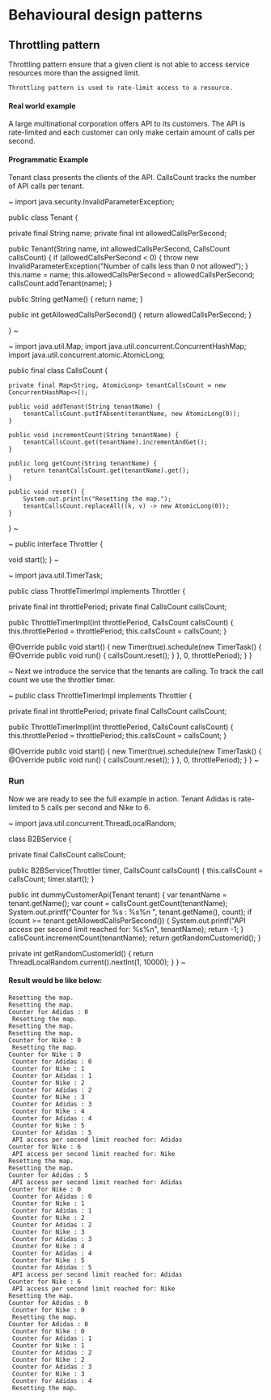 # Behavioural design patterns
## Throttling pattern


Throttling pattern ensure that a given client is not able to access service resources more than the assigned limit.


```
Throttling pattern is used to rate-limit access to a resource.
```

#### Real world example

A large multinational corporation offers API to its customers. The API is rate-limited and each customer can only make certain amount of calls per second.


#### Programmatic Example

Tenant class presents the clients of the API. CallsCount tracks the number of API calls per tenant.


~
import java.security.InvalidParameterException;

public class Tenant {

  private final String name;
  private final int allowedCallsPerSecond;

  public Tenant(String name, int allowedCallsPerSecond, CallsCount callsCount) {
    if (allowedCallsPerSecond < 0) {
      throw new InvalidParameterException("Number of calls less than 0 not allowed");
    }
    this.name = name;
    this.allowedCallsPerSecond = allowedCallsPerSecond;
    callsCount.addTenant(name);
  }

  public String getName() {
    return name;
  }

  public int getAllowedCallsPerSecond() {
    return allowedCallsPerSecond;
  }
  
}
~


~
import java.util.Map;
import java.util.concurrent.ConcurrentHashMap;
import java.util.concurrent.atomic.AtomicLong;

public final class CallsCount {

    private final Map<String, AtomicLong> tenantCallsCount = new ConcurrentHashMap<>();

    public void addTenant(String tenantName) {
        tenantCallsCount.putIfAbsent(tenantName, new AtomicLong(0));
    }

    public void incrementCount(String tenantName) {
        tenantCallsCount.get(tenantName).incrementAndGet();
    }

    public long getCount(String tenantName) {
        return tenantCallsCount.get(tenantName).get();
    }

    public void reset() {
        System.out.println("Resetting the map.");
        tenantCallsCount.replaceAll((k, v) -> new AtomicLong(0));
    }
}
~

~
public interface Throttler {

  void start();
}
~


~
import java.util.TimerTask;

public class ThrottleTimerImpl implements Throttler {

  private final int throttlePeriod;
  private final CallsCount callsCount;

  public ThrottleTimerImpl(int throttlePeriod, CallsCount callsCount) {
    this.throttlePeriod = throttlePeriod;
    this.callsCount = callsCount;
  }

  @Override
  public void start() {
    new Timer(true).schedule(new TimerTask() {
      @Override
      public void run() {
        callsCount.reset();
      }
    }, 0, throttlePeriod);
  }
}

~
Next we introduce the service that the tenants are calling. To track the call count we use the throttler timer.

~
public class ThrottleTimerImpl implements Throttler {

  private final int throttlePeriod;
  private final CallsCount callsCount;

  public ThrottleTimerImpl(int throttlePeriod, CallsCount callsCount) {
    this.throttlePeriod = throttlePeriod;
    this.callsCount = callsCount;
  }

  @Override
  public void start() {
    new Timer(true).schedule(new TimerTask() {
      @Override
      public void run() {
        callsCount.reset();
      }
    }, 0, throttlePeriod);
  }
}
~


### Run

Now we are ready to see the full example in action. Tenant Adidas is rate-limited to 5 calls per second and Nike to 6.


~
import java.util.concurrent.ThreadLocalRandom;

class B2BService {

  private final CallsCount callsCount;

  public B2BService(Throttler timer, CallsCount callsCount) {
    this.callsCount = callsCount;
    timer.start();
  }

  public int dummyCustomerApi(Tenant tenant) {
    var tenantName = tenant.getName();
    var count = callsCount.getCount(tenantName);
    System.out.printf("Counter for %s : %s%n ", tenant.getName(), count);
    if (count >= tenant.getAllowedCallsPerSecond()) {
      System.out.printf("API access per second limit reached for: %s%n", tenantName);
      return -1;
    }
    callsCount.incrementCount(tenantName);
    return getRandomCustomerId();
  }

  private int getRandomCustomerId() {
    return ThreadLocalRandom.current().nextInt(1, 10000);
  }
}
~

#### Result would be like below:


```
Resetting the map.
Resetting the map.
Counter for Adidas : 0
 Resetting the map.
Resetting the map.
Resetting the map.
Counter for Nike : 0
 Resetting the map.
Counter for Nike : 0
 Counter for Adidas : 0
 Counter for Nike : 1
 Counter for Adidas : 1
 Counter for Nike : 2
 Counter for Adidas : 2
 Counter for Nike : 3
 Counter for Adidas : 3
 Counter for Nike : 4
 Counter for Adidas : 4
 Counter for Nike : 5
 Counter for Adidas : 5
 API access per second limit reached for: Adidas
Counter for Nike : 6
 API access per second limit reached for: Nike
Resetting the map.
Resetting the map.
Counter for Adidas : 5
 API access per second limit reached for: Adidas
Counter for Nike : 0
 Counter for Adidas : 0
 Counter for Nike : 1
 Counter for Adidas : 1
 Counter for Nike : 2
 Counter for Adidas : 2
 Counter for Nike : 3
 Counter for Adidas : 3
 Counter for Nike : 4
 Counter for Adidas : 4
 Counter for Nike : 5
 Counter for Adidas : 5
 API access per second limit reached for: Adidas
Counter for Nike : 6
 API access per second limit reached for: Nike
Resetting the map.
Counter for Adidas : 0
 Counter for Nike : 0
 Resetting the map.
Counter for Adidas : 0
 Counter for Nike : 0
 Counter for Adidas : 1
 Counter for Nike : 1
 Counter for Adidas : 2
 Counter for Nike : 2
 Counter for Adidas : 3
 Counter for Nike : 3
 Counter for Adidas : 4
 Resetting the map.

```
